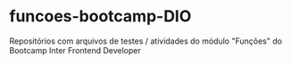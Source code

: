 # funcoes-bootcamp-DIO
Repositórios com arquivos de testes / atividades do módulo "Funções" do Bootcamp Inter Frontend Developer
